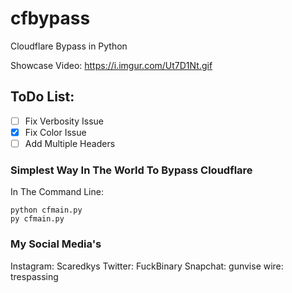 # cfbypass
Cloudflare Bypass in Python

Showcase Video: https://i.imgur.com/Ut7D1Nt.gif

## ToDo List:
- [ ] Fix Verbosity Issue
- [x] Fix Color Issue
- [ ] Add Multiple Headers

### Simplest Way In The World To Bypass Cloudflare
In The Command Line:
```
python cfmain.py
py cfmain.py
```
### My Social Media's 
Instagram: Scaredkys
Twitter: FuckBinary
Snapchat: gunvise
wire: trespassing
